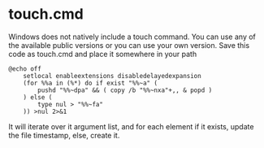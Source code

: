 # touch.cmd
Windows does not natively include a touch command.  You can use any of the available public versions or you can use your own version. Save this code as touch.cmd and place it somewhere in your path

```batchfile
@echo off
    setlocal enableextensions disabledelayedexpansion
    (for %%a in (%*) do if exist "%%~a" (
        pushd "%%~dpa" && ( copy /b "%%~nxa"+,, & popd )
    ) else (
        type nul > "%%~fa"
    )) >nul 2>&1
```

It will iterate over it argument list, and for each element if it exists, update the file timestamp, else, create it.
